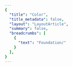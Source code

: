 ```yaml
---
{
  "title": "Color",
  "title_metadata": false,
  "layout": "LayoutArticle",
  "summary": false,
  "breadcrumbs": [
    {
      "text": "Foundation/"
    }
  ],
}
---
```

<cdr-doc-tabs :labels="['Overview', 'Guidelines', 'Resources']">
<template slot="Overview">
<cdr-doc-table-of-contents-shell>

Color design tokens store the fundamental color decisions of REI’s visual language:
  - Naming entities to store visual design attributes such as color specifications
  - Replacing hard-coded values such as hex values for color
  - Maintaining a scalable and consistent visual system for UI development
  - Delivering updates to the brand identity with minimal impact to the code
  - Specifying a hierarchical and semantically defined system


## Color Tokens

### Web and Mobile
List of color tokens with descriptions, Cedar Color Options used, and values. Web and mobile color tokens have identical hex values but the naming pattern differs. For example, color token names are:
  - **For Web:** cdr-color-text-primary-lightmode 
  - **For Android:** cdr_color_text_primary_lightmode


#### Background

<table>
  <tbody>
    <tr>
      <td>CSS code</td>
      <td><b>cdr-color-background-lightest</b> <br>Only use for light background color - lightest value </td>
      <td>#ffffff<br>r255  g255  b255</td>
    </tr>
    <tr>
      <td>CSS code</td>
      <td><b>cdr-color-background-lighter</b> <br>Only use for light background color - value is between light and lightest  </td>
      <td>#fafafa<br>r250  g250  b250 </td>
    </tr>
    <tr>
      <td>CSS code</td>
      <td><b>cdr-color-background-light</b> <br>Only use for light background color </td>
      <td>#f7f7f7<br>r247  g247  b247 </td>
    </tr>
    <tr>
      <td>CSS code</td>
      <td><b>cdr-color-background-dark</b> <br>Only use for dark background color  </td>
      <td>#292929<br>r41  g41  b41 </td>
    </tr>
    <tr>
      <td>CSS code</td>
      <td><b>cdr-color-background-darker</b> <br>Only use for dark background color - darkest value  </td>
      <td>#1a1a1a<br>r26  g26  b26 </td>
    </tr>
  </tbody>
</table>

<br>


#### Typography Colors
##### Text or Foreground Colors on Light Backgrounds

<table>
  <tbody>
    <tr>
      <td>CSS code</td>
      <td><b>cdr-color-text-primary-lightmode</b> <br>Primary body text color on a light background  </td>
      <td>#292929 <br>r41  g41  b41 </td>
    </tr>
    <tr>
      <td>CSS code</td>
      <td><b>cdr-color-text-secondary-lightmode </b> <br>Secondary or supplemental text color on a light background </td>
      <td>#616161 <br>r97  g97  b97 </td>
    </tr>
    <tr>
      <td>CSS code</td>
      <td><b>cdr-color-text-link-lightmode </b> <br>Link text color on a light background </td>
      <td>#3278ae <br>r50  g120  b174 </td>
    </tr>
    <tr>
      <td>CSS code</td>
      <td><b>cdr-color-text-disabled-lightmode </b> <br>Disabled text color for interactive UI elements on a light background </td>
      <td>#b8b8b8 <br>r184  g184  b184 </td>
    </tr>
    <tr>
      <td>CSS code</td>
      <td><b>cdr-color-text-error-lightmode </b> <br>Error text color on a light background </td>
      <td>#b5292b <br>r181  g41  b43  </td>
    </tr>
  </tbody>
</table>

<br>


##### Text or Foreground Colors on Dark Backgrounds

<table>
  <tbody>
    <tr>
      <td>CSS code</td>
      <td><b>cdr-color-text-primary-darkmode </b> <br>Primary body text color on a dark background  </td>
      <td>#fafafa <br>r250  g250  b250 </td>
    </tr>
    <tr>
      <td>CSS code</td>
      <td><b>cdr-color-text-secondary-darkmode </b> <br>Secondary or supplemental text color on a dark background </td>
      <td>#999999 <br>r153  g153  b153 </td>
    </tr>
    <tr>
      <td>CSS code</td>
      <td><b>cdr-color-text-link-darkmode </b> <br>Link text color on a dark background  </td>
      <td>#5197cd <br>r81  g151  b205 </td>
    </tr>
    <tr>
      <td>CSS code</td>
      <td><b>cdr-color-text-disabled-darkmode </b> <br>Disabled text color for interactive UI elements on a dark background </td>
      <td>#616161 <br>r97  g97  b97 </td>
    </tr>
    <tr>
      <td>CSS code</td>
      <td><b>cdr-color-text-error-darkmode </b> <br>Error text color on a dark background   </td>
      <td>#e86868 <br>r232  g104  b104 </td>
    </tr>
  </tbody>
</table>

<br>


#### Forms Colors
##### Text and Backgrounds for Forms on Light Backgrounds

<table>
  <tbody>
    <tr>
      <td>CSS code</td>
      <td><b>cdr-color-text-form-label-lightmode </b> <br>Label text color for forms on a light background. Can also be used for input entry text  </td>
      <td>#292929 <br>r41  g41  b41 </td>
    </tr>
    <tr>
      <td>CSS code</td>
      <td><b>cdr-color-text-form-placeholder-lightmode </b> <br>Placeholder text color for forms on a light background </td>
      <td>#616161 <br>r97  g97  b97 </td>
    </tr>
    <tr>
      <td>CSS code</td>
      <td><b>cdr-color-text-form-disabled-lightmode </b> <br>Disabled text color for forms on a light background </td>
      <td>#b8b8b8 <br>r184  g184  b184 </td>
    </tr>
    <tr>
      <td>CSS code</td>
      <td><b>cdr-color-background-form-lightmode </b> <br>Light background color for forms </td>
      <td>#ffffff <br>r255  g255  b255 </td>
    </tr>
    <tr>
      <td>CSS code</td>
      <td><b>cdr-color-background-form-input-lightmode </b> <br>Light background color for input control </td>
      <td>#ffffff <br>r255  g255  b255 </td>
    </tr>
  </tbody>
</table>

<br>


##### Text and Backgrounds for Forms on Dark Backgrounds

<table>
  <tbody>
    <tr>
      <td>CSS code</td>
      <td><b>cdr-color-text-form-label-darkmode </b> <br>Label text color for forms on a dark background. Can also be used for input entry text </td>
      <td>#fafafa <br>r250  g250  b250 </td>
    </tr>
    <tr>
      <td>CSS code</td>
      <td><b>cdr-color-text-form-placeholder-darkmode </b> <br>Placeholder text color for forms on a dark background </td>
      <td>#999999 <br>r153  g153  b153 </td>
    </tr>
    <tr>
      <td>CSS code</td>
      <td><b>cdr-color-text-form-disabled-darkmode </b> <br>Disabled text color for forms on a dark background </td>
      <td>#616161 <br>r97  g97  b97 </td>
    </tr>
    <tr>
      <td>CSS code</td>
      <td><b>cdr-color-background-form-darkmode </b> <br>Dark background color for forms </td>
      <td>#292929 <br>r41  g41  b41 </td>
    </tr>
    <tr>
      <td>CSS code</td>
      <td><b>cdr-color-background-form-input-darkmode </b> <br>Dark background color for input control </td>
      <td>#292929<br>r41  g41  b41</td>
    </tr>
  </tbody>
</table>

<br>


#### Border Colors
##### For Light Backgrounds

<table>
  <tbody>
    <tr>
      <td>CSS code</td>
      <td><b>cdr-color-border-primary-lightmode </b> <br>Primary border color for light background </td>
      <td>#616161 <br>r97  g97  b97 </td>
    </tr>
    <tr>
      <td>CSS code</td>
      <td><b>cdr-color-border-secondary-lightmode </b> <br>Secondary border color for light background </td>
      <td>#b8b8b8 <br>r184  g184  b184 </td>
    </tr>
    <tr>
      <td>CSS code</td>
      <td><b>cdr-color-border-disabled-lightmode </b> <br>Border color for disabled state for light background </td>
      <td>#dadada <br>r218  g218  b218 </td>
    </tr>
    <tr>
      <td>CSS code</td>
      <td><b>cdr-color-border-error-lightmode </b> <br>Border color for error validation state for light background </td>
      <td>#e86868 <br>r232  g104  b104  </td>
    </tr>
    <tr>
      <td>CSS code</td>
      <td><b>cdr-color-border-selected-lightmode </b>  </td>
      <td>#2b6692 <br>r43  g102  b146  </td>
    </tr>
  </tbody>
</table>

<br>


##### For Dark Backgrounds

<table>
  <tbody>
    <tr>
      <td>CSS code</td>
      <td><b>cdr-color-border-secondary-darkmode </b> <br>Secondary border color for dark background </td>
      <td>#999999 <br>r153  g153  b153 </td>
    </tr>
  </tbody>
</table>

<br>


</cdr-doc-table-of-contents-shell>
</template>



<template slot="Guidelines">
<cdr-doc-table-of-contents-shell>

Cedar offers a range of colors designed to be accessed, understood, and used by all people regardless of their age, background, or ability. We meet or exceed color contrast [WCAG AA accessibility standards](https://www.w3.org/WAI/standards-guidelines/wcag/).

## Examples
<do-dont :examples="[
  {
    type: 'do',
    image: 'color-illustrations/color_1_do.png',
    caption: 'use approved background colors to separate content areas'
  },
  {
    type: 'dont',
    image: 'color-illustrations/color_1_dont.png',
    caption: 'use accent colors as backgrounds'
  }
]" />

<br>

<do-dont :examples="[
  {
    type: 'do',
    image: 'color-illustrations/color_2_do.png',
    caption: 'arrange background colors to promote page hierarchy by minimizing shifts in background'
  },
  {
    type: 'dont',
    image: 'color-illustrations/color_2_dont.png',
    caption: 'alternate background colors in visually jarring ways'
  }
]" />

<br>
<hr>
## Accessibility 
Text choices should be paired with their corresponding background color to ensure accessibility. Legend descriptions for WCAG contrast ratios requirements are:
  - **AAA:** 7:1 for normal text and 4.5:1 for large text 
  - **AA:** 4.5:1 for normal text and 3:1 for large text
  - **AA-LG:** Only for large text and graphical objects and user interface components

Note: Large text is defined as 14 point (typically 18.66px) and bold or larger, or 18 point (typically 24px) or larger.

<br>

### For Light Backgrounds
WCAG color contrast ratios for the most commonly used Cedar color tokens for text or foreground colors on recommended light background colors.

#### cdr-color-background-lightest
<table>
  <tbody>
    <tr>
      <td> <cdr-img class="cdr-doc-article-img" :src="$withBase(`/color-illustrations/wcag_rating_bkgnd_lightest_primary_4-3.png`)"/> </td>
      <td>cdr-color-text-primary-lightmode  <br>AAA 14.55:1  </td>
    </tr>
    <tr>
      <td> <cdr-img class="cdr-doc-article-img" :src="$withBase(`/color-illustrations/wcag_rating_bkgnd_lightest_secondary_4-3.png`)"/> </td>
      <td>cdr-color-text-secondary-lightmode <br>AA 6.19:1 </td>
    </tr>
    <tr>
      <td> <cdr-img class="cdr-doc-article-img" :src="$withBase(`/color-illustrations/wcag_rating_bkgnd_lightest_link_4-3.png`)"/> </td>
      <td>cdr-color-text-link-lightmode <br>AA 4.74:1 </td>
    </tr>
    <tr>
      <td> <cdr-img class="cdr-doc-article-img" :src="$withBase(`/color-illustrations/wcag_rating_bkgnd_lightest_error_4-3.png`)"/> </td>
      <td>cdr-color-text-error-lightmode <br>AA 6.33:1 </td>
    </tr>
    <tr>
      <td> <cdr-img class="cdr-doc-article-img" :src="$withBase(`/color-illustrations/wcag_rating_bkgnd_lightest_disabled_4-3.png`)"/> </td>
      <td>cdr-color-text-disabled-lightmode <br>FAIL 1.98:1 </td>
    </tr>
  </tbody>
</table>

<br>

#### cdr-color-background-lighter
<table>
  <tbody>
    <tr>
      <td> <cdr-img class="cdr-doc-article-img" :src="$withBase(`/color-illustrations/wcag_rating_bkgnd_lighter_primary_4-3.png`)"/> </td>
      <td>cdr-color-text-primary-lightmode  <br>AAA 13.94:1   </td>
    </tr>
    <tr>
      <td> <cdr-img class="cdr-doc-article-img" :src="$withBase(`/color-illustrations/wcag_rating_bkgnd_lighter_secondary_4-3.png`)"/> </td>
      <td>cdr-color-text-secondary-lightmode <br>AA 5.93:1   </td>
    </tr>
    <tr>
      <td> <cdr-img class="cdr-doc-article-img" :src="$withBase(`/color-illustrations/wcag_rating_bkgnd_lighter_link_4-3.png`)"/> </td>
      <td>cdr-color-text-link-lightmode <br>AA 4.54:1  </td>
    </tr>
    <tr>
      <td> <cdr-img class="cdr-doc-article-img" :src="$withBase(`/color-illustrations/wcag_rating_bkgnd_lighter_error_4-3.png`)"/> </td>
      <td>cdr-color-text-error-lightmode <br>AA 6.07:1 </td>
    </tr>
    <tr>
      <td> <cdr-img class="cdr-doc-article-img" :src="$withBase(`/color-illustrations/wcag_rating_bkgnd_lighter_disabled_4-3.png`)"/> </td>
      <td>cdr-color-text-disabled-lightmode <br>FAIL 1.90:1 </td>
    </tr>
  </tbody>
</table>

<br>

#### cdr-color-background-light
<table>
  <tbody>
    <tr>
      <td> <cdr-img class="cdr-doc-article-img" :src="$withBase(`/color-illustrations/wcag_rating_bkgnd_light_primary_4-3.png`)"/> </td>
      <td>cdr-color-text-primary-lightmode  <br>AAA 13.58:1  </td>
    </tr>
    <tr>
      <td> <cdr-img class="cdr-doc-article-img" :src="$withBase(`/color-illustrations/wcag_rating_bkgnd_light_secondary_4-3.png`)"/> </td>
      <td>cdr-color-text-secondary-lightmode <br>AA 5.78:1  </td>
    </tr>
    <tr>
      <td> <cdr-img class="cdr-doc-article-img" :src="$withBase(`/color-illustrations/wcag_rating_bkgnd_light_link_4-3.png`)"/> </td>
      <td>cdr-color-text-link-lightmode <br>AA-LG 4.42:1 </td>
    </tr>
    <tr>
      <td> <cdr-img class="cdr-doc-article-img" :src="$withBase(`/color-illustrations/wcag_rating_bkgnd_light_error_4-3.png`)"/> </td>
      <td>cdr-color-text-error-lightmode <br>AA 5.91:1 </td>
    </tr>
    <tr>
      <td> <cdr-img class="cdr-doc-article-img" :src="$withBase(`/color-illustrations/wcag_rating_bkgnd_light_disabled_4-3.png`)"/> </td>
      <td>cdr-color-text-disabled-lightmode <br>FAIL 1.85:1  </td>
    </tr>
  </tbody>
</table> 

<br>


### For Dark Backgrounds
WCAG color contrast ratios for the most commonly used Cedar color tokens for text or foreground colors on recommended dark background colors.

#### cdr-color-background-dark
<table>
  <tbody>
    <tr>
      <td> <cdr-img class="cdr-doc-article-img" :src="$withBase(`/color-illustrations/wcag_rating_bkgnd_dark_primary_4-3.png`)"/> </td>
      <td>cdr-color-text-primary-darkmode  <br>AAA 13.94:1 </td>
    </tr>
    <tr>
      <td> <cdr-img class="cdr-doc-article-img" :src="$withBase(`/color-illustrations/wcag_rating_bkgnd_dark_secondary_4-3.png`)"/> </td>
      <td>cdr-color-text-secondary-darkmode <br>AA 5.11:1 </td>
    </tr>
    <tr>
      <td> <cdr-img class="cdr-doc-article-img" :src="$withBase(`/color-illustrations/wcag_rating_bkgnd_dark_link_4-3.png`)"/> </td>
      <td>cdr-color-text-link-darkmode <br>AA 4.61:1  </td>
    </tr>
    <tr>
      <td> <cdr-img class="cdr-doc-article-img" :src="$withBase(`/color-illustrations/wcag_rating_bkgnd_dark_error_4-3.png`)"/> </td>
      <td>cdr-color-text-error-darkmode <br>AA 4.58:1 </td>
    </tr>
    <tr>
      <td> <cdr-img class="cdr-doc-article-img" :src="$withBase(`/color-illustrations/wcag_rating_bkgnd_dark_disabled_4-3.png`)"/> </td>
      <td>cdr-color-text-disabled-darkmode <br>FAIL 2.35:1  </td>
    </tr>
  </tbody>
</table>

<br>

#### cdr-color-background-darker
<table>
  <tbody>
    <tr>
      <td> <cdr-img class="cdr-doc-article-img" :src="$withBase(`/color-illustrations/wcag_rating_bkgnd_darker_primary_4-3.png`)"/> </td>
      <td>cdr-color-text-primary-darkmode  <br>AAA 16.67:1   </td>
    </tr>
    <tr>
      <td> <cdr-img class="cdr-doc-article-img" :src="$withBase(`/color-illustrations/wcag_rating_bkgnd_darker_secondary_4-3.png`)"/> </td>
      <td>cdr-color-text-secondary-darkmode <br>AA 6.11:1  </td>
    </tr>
    <tr>
      <td> <cdr-img class="cdr-doc-article-img" :src="$withBase(`/color-illustrations/wcag_rating_bkgnd_darker_link_4-3.png`)"/> </td>
      <td>cdr-color-text-link-darkmode <br>AA 5.52:1  </td>
    </tr>
    <tr>
      <td> <cdr-img class="cdr-doc-article-img" :src="$withBase(`/color-illustrations/wcag_rating_bkgnd_darker_error_4-3.png`)"/> </td>
      <td>cdr-color-text-error-darkmode <br>AA 5.48:1  </td>
    </tr>
    <tr>
      <td> <cdr-img class="cdr-doc-article-img" :src="$withBase(`/color-illustrations/wcag_rating_bkgnd_darker_disabled_4-3.png`)"/> </td>
      <td>cdr-color-text-disabled-darkmode <br>FAIL 2.81:1  </td>
    </tr>
  </tbody>
</table>

<br>


</cdr-doc-table-of-contents-shell>
</template>


<template slot="Resources">
<cdr-doc-table-of-contents-shell>

## Color Options
Color options are part of the Cedar base color palette. You will find these colors in use throughout Cedar components and design recommendations. Developer note: Please use the variables in your code instead of hex values, as it ensures that your application will stay current.

### Color Option List

#### Grey Colors
Grey colors support the cohesive use of typography, backgrounds, and borders across the digital ecosystem. 

*TBD - Table for grey colors*

<br>

#### Tan Colors
Tan or brand colors are core to the co-op. They’re often used as backgrounds when an experience calls for a stronger brand impression.

*TBD - Table for tan colors*

<br>

#### Blue Colors
Blue colors are used in a variety of scenarios such as:
  - Prompting user actions 
  - Communicate informational messaging
  - Indicate links within body copy

*TBD - Table for blue colors*

<br>

#### Green Colors
Green colors are used in a variety of scenarios such as providing feedback for successful form submission.

*TBD - Table for green colors*

<br>

#### Red Colors
Red colors are used in a variety of scenarios such as:
  - Announcing sale items 
  - Communicate error messaging

*TBD - Table for red colors*

<br>

#### Yellow Colors
Yellow colors are used in a variety of scenarios such as providing feedback for warning messages.

*TBD - Table for yellow colors*

<br>

<br>

</cdr-doc-table-of-contents-shell>
</template>
